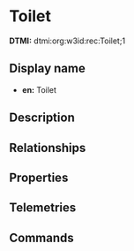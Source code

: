 # Toilet
**DTMI:** dtmi:org:w3id:rec:Toilet;1
## Display name
- **en:** Toilet
## Description
## Relationships
## Properties
## Telemetries
## Commands

